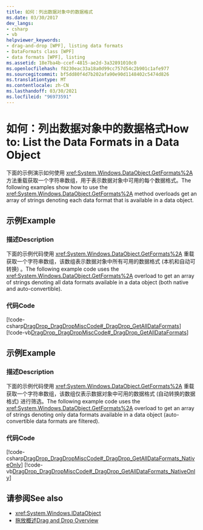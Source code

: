 ```yaml
---
title: 如何：列出数据对象中的数据格式
ms.date: 03/30/2017
dev_langs:
- csharp
- vb
helpviewer_keywords:
- drag-and-drop [WPF], listing data formats
- DataFormats class [WPF]
- data formats [WPF], listing
ms.assetid: 18e7ba4b-ccef-4815-ae2d-3a32891010c0
ms.openlocfilehash: f8230eac33a18a0d99cc757d54c2b901c1afe977
ms.sourcegitcommit: bf5dd80f4d7b202afa90e90d1148402c5474d826
ms.translationtype: MT
ms.contentlocale: zh-CN
ms.lasthandoff: 03/30/2021
ms.locfileid: "96973591"
---
```

# <a name="how-to-list-the-data-formats-in-a-data-object"></a><span data-ttu-id="a3b6c-102">如何：列出数据对象中的数据格式</span><span class="sxs-lookup"><span data-stu-id="a3b6c-102">How to: List the Data Formats in a Data Object</span></span>
<span data-ttu-id="a3b6c-103">下面的示例演示如何使用 <xref:System.Windows.DataObject.GetFormats%2A> 方法重载获取一个字符串数组，用于表示数据对象中可用的每个数据格式。</span><span class="sxs-lookup"><span data-stu-id="a3b6c-103">The following examples show how to use the <xref:System.Windows.DataObject.GetFormats%2A> method overloads get an array of strings denoting each data format that is available in a data object.</span></span>  
  
## <a name="example"></a><span data-ttu-id="a3b6c-104">示例</span><span class="sxs-lookup"><span data-stu-id="a3b6c-104">Example</span></span>  
  
### <a name="description"></a><span data-ttu-id="a3b6c-105">描述</span><span class="sxs-lookup"><span data-stu-id="a3b6c-105">Description</span></span>  
 <span data-ttu-id="a3b6c-106">下面的示例代码使用 <xref:System.Windows.DataObject.GetFormats%2A> 重载获取一个字符串数组，该数组表示数据对象中所有可用的数据格式 (本机和自动可转换) 。</span><span class="sxs-lookup"><span data-stu-id="a3b6c-106">The following example code uses the <xref:System.Windows.DataObject.GetFormats%2A> overload to get an array of strings denoting all data formats available in a data object (both native and auto-convertible).</span></span>  
  
### <a name="code"></a><span data-ttu-id="a3b6c-107">代码</span><span class="sxs-lookup"><span data-stu-id="a3b6c-107">Code</span></span>  
 [!code-csharp[DragDrop_DragDropMiscCode#_DragDrop_GetAllDataFormats](~/samples/snippets/csharp/VS_Snippets_Wpf/DragDrop_DragDropMiscCode/CSharp/Window1.xaml.cs#_dragdrop_getalldataformats)]
 [!code-vb[DragDrop_DragDropMiscCode#_DragDrop_GetAllDataFormats](~/samples/snippets/visualbasic/VS_Snippets_Wpf/DragDrop_DragDropMiscCode/visualbasic/window1.xaml.vb#_dragdrop_getalldataformats)]  
  
## <a name="example"></a><span data-ttu-id="a3b6c-108">示例</span><span class="sxs-lookup"><span data-stu-id="a3b6c-108">Example</span></span>  
  
### <a name="description"></a><span data-ttu-id="a3b6c-109">描述</span><span class="sxs-lookup"><span data-stu-id="a3b6c-109">Description</span></span>  
 <span data-ttu-id="a3b6c-110">下面的示例代码使用 <xref:System.Windows.DataObject.GetFormats%2A> 重载获取一个字符串数组，该数组仅表示数据对象中可用的数据格式 (自动转换的数据格式) 进行筛选。</span><span class="sxs-lookup"><span data-stu-id="a3b6c-110">The following example code uses the <xref:System.Windows.DataObject.GetFormats%2A> overload to get an array of strings denoting only data formats available in a data object (auto-convertible data formats are filtered).</span></span>  
  
### <a name="code"></a><span data-ttu-id="a3b6c-111">代码</span><span class="sxs-lookup"><span data-stu-id="a3b6c-111">Code</span></span>  
 [!code-csharp[DragDrop_DragDropMiscCode#_DragDrop_GetAllDataFormats_NativeOnly](~/samples/snippets/csharp/VS_Snippets_Wpf/DragDrop_DragDropMiscCode/CSharp/Window1.xaml.cs#_dragdrop_getalldataformats_nativeonly)]
 [!code-vb[DragDrop_DragDropMiscCode#_DragDrop_GetAllDataFormats_NativeOnly](~/samples/snippets/visualbasic/VS_Snippets_Wpf/DragDrop_DragDropMiscCode/visualbasic/window1.xaml.vb#_dragdrop_getalldataformats_nativeonly)]  
  
## <a name="see-also"></a><span data-ttu-id="a3b6c-112">请参阅</span><span class="sxs-lookup"><span data-stu-id="a3b6c-112">See also</span></span>

- <xref:System.Windows.IDataObject>
- [<span data-ttu-id="a3b6c-113">拖放概述</span><span class="sxs-lookup"><span data-stu-id="a3b6c-113">Drag and Drop Overview</span></span>](drag-and-drop-overview.md)
